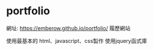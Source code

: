 # portfolio
網址: https://emberow.github.io/portfolio/
履歷網站

使用最基本的 html、javascript、css製作
使用jquery函式庫
